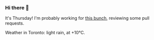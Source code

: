 ### Hi there :wave:

It's Thursday! I'm probably working for [this bunch](https://github.com/kohofinancial), reviewing some pull requests.

Weather in Toronto: light rain, at +10°C.
